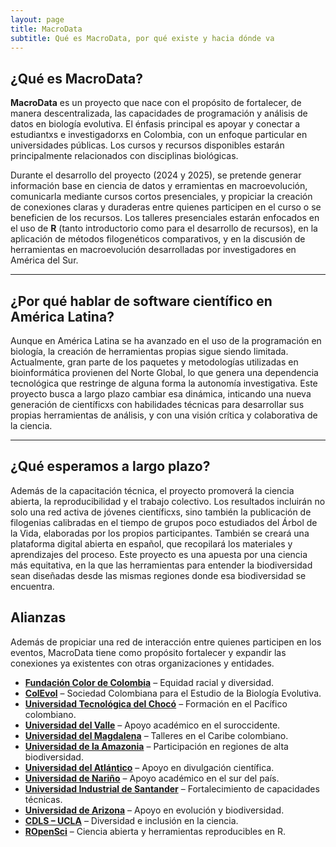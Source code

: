 ```yaml
---
layout: page
title: MacroData
subtitle: Qué es MacroData, por qué existe y hacia dónde va
---
```


## ¿Qué es MacroData?

**MacroData** es un proyecto que nace con el propósito de fortalecer, de manera descentralizada, las capacidades de programación y análisis de datos en biología evolutiva. El énfasis principal es apoyar y conectar a estudiantxs e investigadorxs en Colombia, con un enfoque particular en universidades públicas. Los cursos y recursos disponibles estarán principalmente relacionados con disciplinas biológicas.

Durante el desarrollo del proyecto (2024 y 2025), se pretende generar información base en ciencia de datos y erramientas en macroevolución, comunicarla mediante cursos cortos presenciales, y propiciar la creación de conexiones claras y duraderas entre quienes participen en el curso o se beneficien de los recursos. Los talleres presenciales estarán enfocados en el uso de **R** (tanto introductorio como para el desarrollo de recursos), en la aplicación de métodos filogenéticos comparativos, y en la discusión de herramientas en macroevolución desarrolladas por investigadores en América del Sur.

---

## ¿Por qué hablar de software científico en América Latina?

Aunque en América Latina se ha avanzado en el uso de la programación en biología, la creación de herramientas propias sigue siendo limitada. Actualmente, gran parte de los paquetes y metodologías utilizadas en bioinformática provienen del Norte Global, lo que genera una dependencia tecnológica que restringe de alguna forma la autonomía investigativa. Este proyecto busca a largo plazo cambiar esa dinámica, inticando una nueva generación de científicxs con habilidades técnicas para desarrollar sus propias herramientas de análisis, y con una visión crítica y colaborativa de la ciencia.

---

## ¿Qué esperamos a largo plazo?

Además de la capacitación técnica, el proyecto promoverá la ciencia abierta, la reproducibilidad y el trabajo colectivo. Los resultados incluirán no solo una red activa de jóvenes científicxs, sino también la publicación de filogenias calibradas en el tiempo de grupos poco estudiados del Árbol de la Vida, elaboradas por los propios participantes. También se creará una plataforma digital abierta en español, que recopilará los materiales y aprendizajes del proceso. Este proyecto es una apuesta por una ciencia más equitativa, en la que las herramientas para entender la biodiversidad sean diseñadas desde las mismas regiones donde esa biodiversidad se encuentra.


## Alianzas
Además de propiciar una red de interacción entre quienes participen en los eventos, MacroData tiene como propósito fortalecer y expandir las conexiones ya existentes con otras organizaciones y entidades.

- **[Fundación Color de Colombia](#)** – Equidad racial y diversidad.
- **[ColEvol](#)** – Sociedad Colombiana para el Estudio de la Biología Evolutiva.
- **[Universidad Tecnológica del Chocó](#)** – Formación en el Pacífico colombiano.
- **[Universidad del Valle](#)** – Apoyo académico en el suroccidente.
- **[Universidad del Magdalena](#)** – Talleres en el Caribe colombiano.
- **[Universidad de la Amazonia](#)** – Participación en regiones de alta biodiversidad.
- **[Universidad del Atlántico](#)** – Apoyo en divulgación científica.
- **[Universidad de Nariño](#)** – Apoyo académico en el sur del país.
- **[Universidad Industrial de Santander](#)** – Fortalecimiento de capacidades técnicas.
- **[Universidad de Arizona](#)** – Apoyo en evolución y biodiversidad.
- **[CDLS – UCLA](#)** – Diversidad e inclusión en la ciencia.
- **[ROpenSci](#)** – Ciencia abierta y herramientas reproducibles en R.
